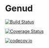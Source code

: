 # Genud

[![Build Status](https://travis-ci.org/gragusa/Genud.jl.svg?branch=master)](https://travis-ci.org/gragusa/Genud.jl)

[![Coverage Status](https://coveralls.io/repos/gragusa/Genud.jl/badge.svg?branch=master&service=github)](https://coveralls.io/github/gragusa/Genud.jl?branch=master)

[![codecov.io](http://codecov.io/github/gragusa/Genud.jl/coverage.svg?branch=master)](http://codecov.io/github/gragusa/Genud.jl?branch=master)
